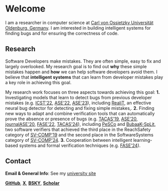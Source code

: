 # Welcome
I am a researcher in computer science at [Carl von Ossietzky Universität Oldenburg, Germany](https://uol.de/en/computingscience/groups/formal-methods/team/cedric-richter). I am interested in building intelligent systems for finding bugs and for ensuring the correctness
of code.


## Research
Software Developers make mistakes. They are often simple, easy to fix and largely overlooked. My research goal is to find out **why** these simple mistakes happen and **how** we can help software developers avoid them. I believe that **intelligent systems** that can learn from developer mistakes play a key role in achieving this goal.

My research work focuses on three aspects towards achieving this goal: **1.** Investigating models that learn to detect bugs from previous developer
mistakes (e.g. [ICST'22](https://ieeexplore.ieee.org/abstract/document/9787824), [ASE'22](https://dl.acm.org/doi/pdf/10.1145/3551349.3561156), [ASE'23](https://ieeexplore.ieee.org/stamp/stamp.jsp?tp=&arnumber=10298391)), including [RealiT](https://github.com/cedricrupb/nbfbaselines), an effective neural bug detector for detecting and fixing simple mistakes,. **2.** Finding new ways to adapt and combine verification
tools that can automatically prove the absence or presence of bugs (e.g. [TACAS'19](https://link.springer.com/chapter/10.1007/978-3-030-17502-3_19), [ASE'20](https://dl.acm.org/doi/abs/10.1145/3324884.3416633), [journalASE'20](https://link.springer.com/article/10.1007/s10515-020-00270-x), [FASE'22](https://library.oapen.org/bitstream/handle/20.500.12657/54029/1/978-3-030-99429-7.pdf#page=61), [TACAS'24](https://link.springer.com/chapter/10.1007/978-3-031-57256-2_20)), including [PeSCo](https://link.springer.com/chapter/10.1007/978-3-030-17502-3_19) and [BubaaK-SpLit](https://link.springer.com/chapter/10.1007/978-3-031-57256-2_20), two software verifiers that achieved the third
place in the ReachSafety category of [SV-COMP'19](https://sv-comp.sosy-lab.org/2019/results/results-verified/) and the second place in the SoftwareSystems category of [SV-COMP'24](https://sv-comp.sosy-lab.org/2024/results/results-verified/). **3.** Cooperation between intelligent learning-based systems and formal verification techniques (e.g. [FASE'24](https://link.springer.com/chapter/10.1007/978-3-031-57259-3_13)).



## Contact

**Email & General Info**: See my [university site](https://uol.de/en/computingscience/groups/formal-methods/team/cedric-richter)

[**GitHub**](https://github.com/cedricrupb), [**X**](https://x.com/cedrichter), [**BSKY**](https://bsky.app/profile/cedrichter.bsky.social), [**Scholar**](https://scholar.google.com/citations?user=5Yw10ycAAAAJ&hl=en)